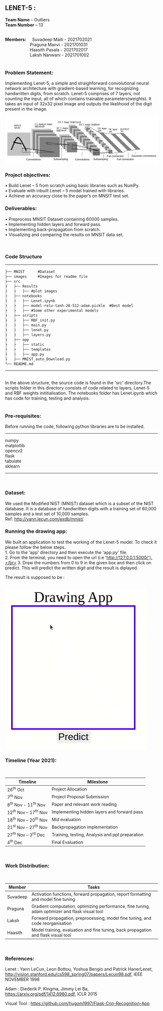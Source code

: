 ## LENET-5 :</br>
__Team Name__ – Outliers</br>
__Team Number__ – 13</br>
</br>

__Members:__ &nbsp; &nbsp; Suvadeep Maiti - 2021702021</br>
&emsp; &emsp;&emsp; &emsp; &emsp;Praguna Manvi - 2021701031</br>
&emsp; &emsp;&emsp; &emsp; &emsp;Haasith Pasala - 2021702017</br>
&emsp; &emsp;&emsp; &emsp; &emsp;Laksh Nanwani - 2021701002</br>
</br>

### Problem Statement: </br>

Implementing Lenet-5, a simple and straighforward convolutional neural network architecture with gradient-based learning, for recognizing handwritten digits, from scratch. Lenet-5 comprises of 7 layers, not counting the input, all of which contains trainable parameters(weights). It takes an input of 32x32 pixel image and outputs the likelihood of the digit present in the image.

<img src="images/lenet.png" alt="Lenet-5" />

### Project objectives:</br>
• Build Lenet – 5 from scratch using basic libraries such as NumPy.</br>
• Evaluate with inbuilt Lenet – 5 model trained with libraries.</br>
• Achieve an accuracy close to the paper’s on MNSIT test set.</br>
### Deliverables:</br>

• Preprocess MNSIT Dataset containing 60000 samples.</br>
• Implementing hidden layers and forward pass.</br>
• Implementing back-propagation from scratch.</br>
• Visualizing and comparing the results on MNSIT data set.

</br>

### Code Structure
------------------

    ├── MNIST      #Dataset                       
    ├── images     #Images for readme file               
    ├── src  
    ├   ├── Results
    ├   ├   ├── #plot images      
    ├   ├── notebooks 
    ├   ├   ├── Lenet.ipynb
    ├   ├   ├── model-relu-tanh-28-512-adam.pickle  #Best model
    ├   ├   ├── #Some other experimental models
    ├   ├── scripts 
    ├   ├   ├── RBF_init.py
    ├   ├   ├── main.py
    ├   ├   ├── lenet.py
    ├   ├   ├── layers.py
    ├   ├── app 
    ├   ├   ├── static
    ├   ├   ├── templates
    ├   ├   ├── app.py
    ├   ├── MNIST_auto_Download.py                          
    └── README.md
-----------
</br>
In the above structure, the source code is found in the 'src' directory.The scripts folder in this directory consists of code related to layers, Lenet-5 and RBF weights inititialisation. The notebooks folder has Lenet.ipynb which has code for training, testing and analysis.
</br>
</br>

### Pre-requisites:
 
Before running the code, following python libraries are to be installed.

------------------
numpy  
matplotlib  
opencv2  
flask  
tabulate  
sklearn  
  
-----------
</br>

### Dataset:

We used the Modified NIST (MNIST) dataset which is a subset of the NIST database. It is a database of handwritten digits with a training set of 60,000 samples and a test set of 10,000 samples. </br>
Ref: http://yann.lecun.com/exdb/mnist/
</br>

### Running the drawing app:

We built an application to test the working of the Lenet-5 model. To check it please follow the below steps. </br>
    1. Go to the 'app' directory and then execute the 'app.py' file.</br> 
    2. From the terminal, you need to open the url (i.e 'http://127.0.0.1:5000/').</br>
    3. Draw the numbers from 0 to 9 in the given box and then click on predict. This will predict the written digit and the result is diplayed.
</br>

The result is supposed to be :</br>
</br>

<img src="images/lenet.gif" alt="Lenet-5" />



### Timeline (Year 2021):</br>
</br>

| Timeline | Milestone |
| ------------- | ------------- |
| 26<sup>th</sup> Oct  | Project Allocation  |
| 7<sup>th</sup> Nov  | Project Proposal Submission  |
| 8<sup>th</sup> Nov - 11<sup>th</sup> Nov  | Paper and relevant work reading  |
| 12<sup>th</sup> Nov – 17<sup>th</sup> Nov  | Implementing hidden layers and forward pass |
| 18<sup>th</sup> Nov – 20<sup>th</sup> Nov  | Mid evaluation  |
| 21<sup>st</sup> Nov – 27<sup>th</sup> Nov  | Backpropagation implementation  |
| 27<sup>th</sup> Nov – 3<sup>rd</sup> Dec  | Training, testing, Analysis and ppt preparation  |
| 4<sup>th</sup> Dec  | Final Evaluation  |

</br>

### Work Distribution:</br>
</br>

| Member | Tasks |
| ------------- | ------------- |
| Suvadeep | Activation functions, forward propagation, report formatting and model fine tuning |
| Praguna  | Gradient computation, optimizing performance, fine tuning, adam optimizer and flask visual tool |
| Laksh | Forward propagation, preprocessing, model fine tuning, and code reorganisation |
| Haasith | Model training, evaluation and fine tuning,  back propagation and flask visual tool |

</br>

### References:</br>

Lenet :   Yann LeCun, Leon Bottou, Yoshua Bengio and Patrick HanerLenet, http://vision.stanford.edu/cs598_spring07/papers/Lecun98.pdf,  IEEE NOVEMBER 1998

Adam : Diederik P. Kingma, Jimmy Lei Ba, https://arxiv.org/pdf/1412.6980.pdf,  ICLR 2015

Visual Tool : https://github.com/hugom1997/Flask-Cnn-Recognition-App
